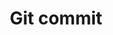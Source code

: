 ---
title: Git commit
tags: ["git", "commit", "version-control", "source-code", "repository", "codebase", "development"]
icon: git-commit
svg: '<svg xmlns="http://www.w3.org/2000/svg" width="24" height="24" fill="none" viewBox="0 0 24 24" stroke-width="1.5" stroke-linecap="round" stroke-linejoin="round" stroke="currentColor"><path d="M12 15a3 3 0 1 0 0-6 3 3 0 0 0 0 6m-9-3h6m6 0h6"/></svg>'
---